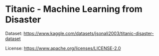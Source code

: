 # Titanic - Machine Learning from Disaster

Dataset: https://www.kaggle.com/datasets/jsonali2003/titanic-disaster-dataset

License: https://www.apache.org/licenses/LICENSE-2.0 